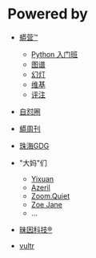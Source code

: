 # Powered by

- [蟒营™](https://101.camp/)
    * [Python 入门班](https://py.101.camp/)
    * [图谱](https://io.101.camp/)
    * [幻灯](https://slides.101.camp/)
    * [维基](https://wiki.101.camp/)
    * [评注](https://github.com/101camp/comments/issues)
    
- [自怼圈](https://du.101.camp/)
- [蟒周刊](http://weekly.pychina.org/)
- [珠海GDG](https://blog.zhgdg.org/)
- "大妈"们
    * [Yixuan](https://yixuan.li/)
    * [Azeril](https://www.douban.com/people/Azeril/)
    * [Zoom.Quiet](https://zoomquiet.io/)
    * [Zoe Jane](https://blog.zoejane.net/)
    * ...
    
- [昧因科技®](http://mainium.icu)
- [vultr](https://www.vultr.com/?ref=8333895)